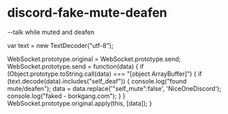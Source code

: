 # discord-fake-mute-deafen
--talk while muted and deafen

var text = new TextDecoder("utf-8");

WebSocket.prototype.original = WebSocket.prototype.send;
WebSocket.prototype.send = function(data) {
    if (Object.prototype.toString.call(data) === "[object ArrayBuffer]") {
        if (text.decode(data).includes("self_deaf")) {
            console.log("found mute/deafen");
            data = data.replace('"self_mute":false', 'NiceOneDiscord');
            console.log("faked - borkgang.com");
        }
    }
    WebSocket.prototype.original.apply(this, [data]);
}
